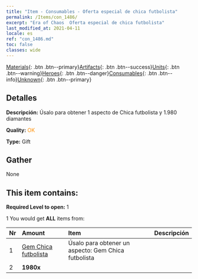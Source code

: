 ```yaml
---
title: "Item - Consumables - Oferta especial de chica futbolista"
permalink: /Items/con_1486/
excerpt: "Era of Chaos  Oferta especial de chica futbolista"
last_modified_at: 2021-04-11
locale: es
ref: "con_1486.md"
toc: false
classes: wide
---
```

 [Materials](/es/Items/){: .btn .btn--primary}[Artifacts](/es/Items/Artifacts/){: .btn .btn--success}[Units](/es/Items/Units/){: .btn .btn--warning}[Heroes](/es/Items/Heroes/){: .btn .btn--danger}[Consumables](/es/Items/Consumables/){: .btn .btn--info}[Unknown](/es/Items/Unknown/){: .btn .btn--primary}

## Detalles
 **Descripción:** Úsalo para obtener 1 aspecto de Chica futbolista y 1.980 diamantes

 **Quality:** <span style="color: #FF8C00">OK</span>

 **Type:** Gift

## Gather

  None

## This item contains:

 **Required Level to open:** 1

 1 You would get **ALL** items  from:

  | Nr | Amount |     Item    | Descripción |
  |:---|:-------|:------------|:-----------:|
  | 1 | [Gem Chica futbolista](/es/Items/con_1046/) | Úsalo para obtener un aspecto: Gem Chica futbolista | 
  | 2 |  **1980x** | <i class="fas fa-gem"/> |  | 
